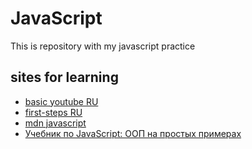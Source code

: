 # JavaScript
This is repository with my javascript practice

## sites for learning

- [basic youtube RU](https://www.youtube.com/watch?v=Bluxbh9CaQ0)
- [first-steps RU](https://learn.javascript.ru/first-steps)
- [mdn javascript](https://developer.mozilla.org/ru/docs/Web/JavaScript)
- [Учебник по JavaScript: ООП на простых примерах](https://proglib.io/p/uchebnik-po-javascript-oop-na-prostyh-primerah-2022-06-26)
